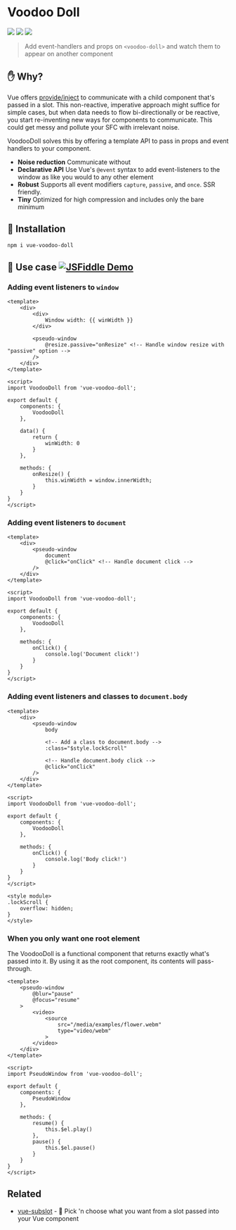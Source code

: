 #  Voodoo Doll
<a href="https://npm.im/vue-voodoo-doll"><img src="https://badgen.net/npm/v/vue-voodoo-doll"></a>
<a href="https://npm.im/vue-voodoo-doll"><img src="https://badgen.net/npm/dm/vue-voodoo-doll"></a>
<a href="https://packagephobia.now.sh/result?p=vue-voodoo-doll"><img src="https://packagephobia.now.sh/badge?p=vue-voodoo-doll"></a>

> Add event-handlers and props on `<voodoo-doll>` and watch them to appear on another component

## :raised_hand: Why?
Vue offers [provide/inject](https://vuejs.org/v2/api/#provide-inject) to communicate with a child component that's passed in a slot. This non-reactive, imperative approach might suffice for simple cases, but when data needs to flow bi-directionally or be reactive, you start re-inventing new ways for components to communicate. This could get messy and pollute your SFC with irrelevant noise.

VoodooDoll solves this by offering a template API to pass in props and event handlers to your component.

- **Noise reduction** Communicate without
- **Declarative API** Use Vue's `@event` syntax to add event-listeners to the window as like you would to any other element
- **Robust** Supports all event modifiers `capture`, `passive`, and `once`. SSR friendly.
- **Tiny** Optimized for high compression and includes only the bare minimum

## :rocket: Installation
```sh
npm i vue-voodoo-doll
```

## :beginner: Use case [![JSFiddle Demo](https://flat.badgen.net/badge/JSFiddle/Open%20Demo/blue)](https://jsfiddle.net/hirokiosame/p5Lz419s/)

### Adding event listeners to `window`
```vue
<template>
	<div>
		<div>
			Window width: {{ winWidth }}
		</div>

		<pseudo-window
			@resize.passive="onResize" <!-- Handle window resize with "passive" option -->
		/>
	</div>
</template>

<script>
import VoodooDoll from 'vue-voodoo-doll';

export default {
	components: {
		VoodooDoll
	},
	
	data() {
		return {
			winWidth: 0
		}
	},

	methods: {
		onResize() {
			this.winWidth = window.innerWidth;
		}
	}
}
</script>
```

### Adding event listeners to `document`
```vue
<template>
	<div>
		<pseudo-window
			document
			@click="onClick" <!-- Handle document click -->
		/>
	</div>
</template>

<script>
import VoodooDoll from 'vue-voodoo-doll';

export default {
	components: {
		VoodooDoll
	},

	methods: {
		onClick() {
			console.log('Document click!')
		}
	}
}
</script>
```

### Adding event listeners and classes to `document.body`
```vue
<template>
	<div>
		<pseudo-window
			body

			<!-- Add a class to document.body -->
			:class="$style.lockScroll"

			<!-- Handle document.body click -->
			@click="onClick"
		/>
	</div>
</template>

<script>
import VoodooDoll from 'vue-voodoo-doll';

export default {
	components: {
		VoodooDoll
	},

	methods: {
		onClick() {
			console.log('Body click!')
		}
	}
}
</script>

<style module>
.lockScroll {
	overflow: hidden;
}
</style>
```

### When you only want one root element
The VoodooDoll is a functional component that returns exactly what's passed into it. By using it as the root component, its contents will pass-through.
```vue
<template>
	<pseudo-window
		@blur="pause"
		@focus="resume"
	>
		<video>
			<source
				src="/media/examples/flower.webm"
				type="video/webm"
			>
		</video>
	</div>
</template>

<script>
import PseudoWindow from 'vue-voodoo-doll';

export default {
	components: {
		PseudoWindow
	},

	methods: {
		resume() {
			this.$el.play()
		},
		pause() {
			this.$el.pause()
		}
	}
}
</script>
```

## Related
- [vue-subslot](https://github.com/privatenumber/vue-subslot) - 💍 Pick 'n choose what you want from a slot passed into your Vue component
